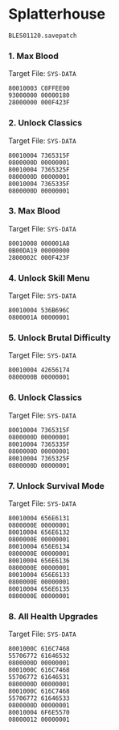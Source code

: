 # Splatterhouse 

`BLES01120.savepatch`

### 1. Max Blood

Target File: `SYS-DATA`

```
80010003 C0FFEE00
93000000 00000180
28000000 000F423F
```

### 2. Unlock Classics

Target File: `SYS-DATA`

```
80010004 7365315F
0800000D 00000001
80010004 7365325F
0800000D 00000001
80010004 7365335F
0800000D 00000001
```

### 3. Max Blood

Target File: `SYS-DATA`

```
80010008 000001A8
0B00DA19 00000000
2800002C 000F423F
```

### 4. Unlock Skill Menu

Target File: `SYS-DATA`

```
80010004 536B696C
0800001A 00000001
```

### 5. Unlock Brutal Difficulty

Target File: `SYS-DATA`

```
80010004 42656174
0800000B 00000001
```

### 6. Unlock Classics

Target File: `SYS-DATA`

```
80010004 7365315F
0800000D 00000001
80010004 7365335F
0800000D 00000001
80010004 7365325F
0800000D 00000001
```

### 7. Unlock Survival Mode

Target File: `SYS-DATA`

```
80010004 656E6131
0800000E 00000001
80010004 656E6132
0800000E 00000001
80010004 656E6134
0800000E 00000001
80010004 656E6136
0800000E 00000001
80010004 656E6133
0800000E 00000001
80010004 656E6135
0800000E 00000001
```

### 8. All Health Upgrades

Target File: `SYS-DATA`

```
8001000C 616C7468
55706772 61646532
0800000D 00000001
8001000C 616C7468
55706772 61646531
0800000D 00000001
8001000C 616C7468
55706772 61646533
0800000D 00000001
80010004 6F6E5570
08000012 00000001
```

